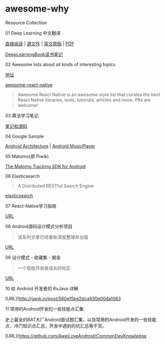 # awesome-why

Resource Collection

01 Deep Learning 中文翻译

[直接阅读](https://exacity.github.io/deeplearningbook-chinese/) | [源文件](https://github.com/exacity/deeplearningbook-chinese)
 | [英文原版](http://www.deeplearningbook.org/) | [PDF](https://github.com/exacity/deeplearningbook-chinese/releases/download/v0.5-beta/dlbook_cn_v0.5-beta.pdf)

[DeepLearningBook读书笔记](https://github.com/DiscoverML/simplified-deeplearning)

02 Awesome lists about all kinds of interesting topics

[地址](https://github.com/sindresorhus/awesome)

[awesome-react-native](https://github.com/jondot/awesome-react-native)

>Awesome React Native is an awesome style list that curates the best React Native libraries, tools, tutorials, articles and more. PRs are welcome! 

03 算法学习笔记

[笔记和源码](https://github.com/nonstriater/Learn-Algorithms)

04 Google Sample

[Android Architecture](https://github.com/googlesamples/android-architecture) | [Android MusicPlayer](https://github.com/googlesamples/android-UniversalMusicPlayer)

05 Matomo(原 Piwik)

[The Matomo Tracking SDK for Android](https://github.com/matomo-org/matomo-sdk-android)

06 Elasticsearch

>A Distributed RESTful Search Engine

[elasticsearch](https://github.com/elastic/elasticsearch)

07 React-Native学习指南

[URL](https://github.com/reactnativecn/react-native-guide)

08 Android源码设计模式分析项目

>该系列文章已经重新深度整理并出版

[URL](https://github.com/simple-android-framework/android_design_patterns_analysis)

09 设计模式 - 收藏集 - 掘金

>一个帮助开发者成长的社区

[URL](https://zhuanlan.zhihu.com/p/27309864)

10 给 Android 开发者的 RxJava 详解

[URL](http://gank.io/post/560e15be2dca930e00da1083

11 常用的Android开发的一些技能点汇集

史上最全的BAT大厂Android面试题汇集，以及常用的Android开发的一些技能点，冷门知识点汇总，开发中遇到的坑汇总等干货。

[URL](https://github.com/AweiLoveAndroid/CommonDevKnowledge
